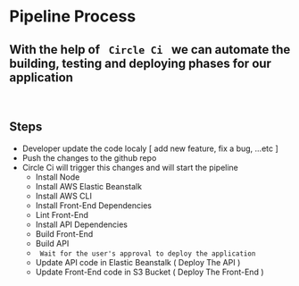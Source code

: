 # Pipeline Process

## With the help of <code> Circle Ci </code> we can automate the building, testing and deploying phases for our application

<br>

## Steps

- Developer update the code localy [ add new feature, fix a bug, ...etc ]
- Push the changes to the github repo
- Circle Ci will trigger this changes and will start the pipeline
  - Install Node
  - Install AWS Elastic Beanstalk
  - Install AWS CLI
  - Install Front-End Dependencies
  - Lint Front-End
  - Install API Dependencies
  - Build Front-End
  - Build API
  - <code> Wait for the user's approval to deploy the application </code>
  - Update API code in Elastic Beanstalk ( Deploy The API )
  - Update Front-End code in S3 Bucket ( Deploy The Front-End )
